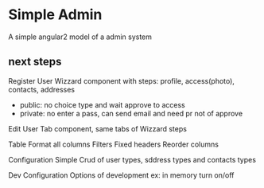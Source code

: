 # Simple Admin

A simple angular2 model of a admin system

## next steps
Register User
Wizzard component with steps: profile, access(photo), contacts, addresses
- public: no choice type and wait approve to access
- private: no enter a pass, can send email and need pr not of approve

Edit User
Tab component, same tabs of Wizzard steps 

Table
Format all columns
Filters
Fixed headers
Reorder columns

Configuration
Simple Crud of user types, sddress types and contacts types

Dev Configuration
Options of development ex: in memory turn on/off
